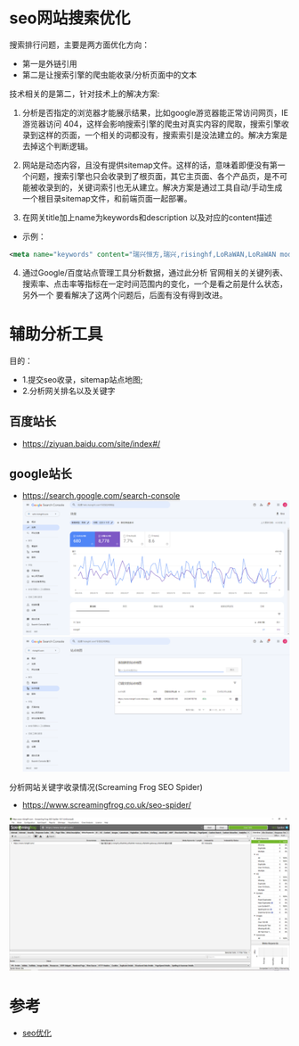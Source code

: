# seo网站搜索优化

搜索排行问题，主要是两方面优化方向：
* 第一是外链引用
* 第二是让搜索引擎的爬虫能收录/分析页面中的文本

技术相关的是第二，针对技术上的解决方案:

1. 分析是否指定的浏览器才能展示结果，比如google游览器能正常访问网页，IE游览器访问 404，这样会影响搜索引擎的爬虫对真实内容的爬取，搜索引擎收录到这样的页面，一个相关的词都没有，搜索索引是没法建立的。解决方案是去掉这个判断逻辑。


2. 网站是动态内容，且没有提供sitemap文件。这样的话，意味着即便没有第一个问题，搜索引擎也只会收录到了根页面，其它主页面、各个产品页，是不可能被收录到的，关键词索引也无从建立。解决方案是通过工具自动/手动生成一个根目录sitemap文件，和前端页面一起部署。

3. 在网关title加上name为keywords和description 以及对应的content描述 
  - 示例：
```xml
<meta name="keywords" content="瑞兴恒方,瑞兴,risinghf,LoRaWAN,LoRaWAN module,LoRaWAN gateway,LoRaWAN 解决方案"><meta name="description" content="....">
```

4. 通过Google/百度站点管理工具分析数据，通过此分析
   官网相关的关键列表、搜索率、点击率等指标在一定时间范围内的变化，一个是看之前是什么状态，另外一个
   要看解决了这两个问题后，后面有没有得到改进。


# 辅助分析工具
 目的：
 * 1.提交seo收录，sitemap站点地图; 
 * 2.分析网关排名以及关键字
## 百度站长
- https://ziyuan.baidu.com/site/index#/ 
## google站长
- https://search.google.com/search-console
![站点关键字排名](../img/google优化-1.png)
![站点地图](../img/google优化-2.png)

分析网站关键字收录情况(Screaming Frog SEO Spider)
- https://www.screamingfrog.co.uk/seo-spider/

![蜘蛛模拟抓取关键字](../img/蜘蛛模拟抓取-1.png)

# 参考
 
- [seo优化](../book/SEO教程：搜索引擎优化入门与进阶（第3版）.mobi)